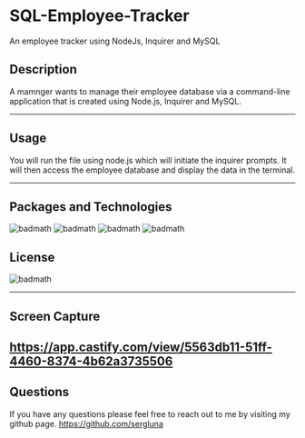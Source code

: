 # SQL-Employee-Tracker
An employee tracker using NodeJs, Inquirer and MySQL

## Description
A mamnger wants to manage their employee database via a command-line application that is created using Node.js, Inquirer and MySQL.

---
## Usage
You will run the file using node.js which will initiate the inquirer prompts. It will then access the employee database and display the data in the terminal.

---

## Packages and Technologies

![badmath](https://img.shields.io/badge/Language-JavaScript-blue)
![badmath](https://img.shields.io/badge/Registry-npm-ff69b4)
![badmath](https://img.shields.io/badge/package-Inquirer-9cf)
![badmath](https://img.shields.io/badge/SQL-MySQL-brightgreen)

## License
![badmath](https://img.shields.io/badge/License-MIT-red)

---
## Screen Capture
https://app.castify.com/view/5563db11-51ff-4460-8374-4b62a3735506
---

## Questions

If you have any questions please feel free to reach out to me by visiting my github page.
https://github.com/sergluna




